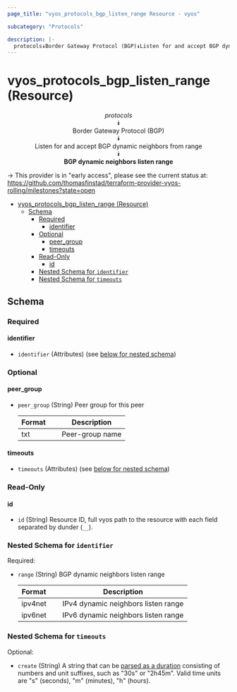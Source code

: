 ```yaml
---
page_title: "vyos_protocols_bgp_listen_range Resource - vyos"

subcategory: "Protocols"

description: |-
  protocols⯯Border Gateway Protocol (BGP)⯯Listen for and accept BGP dynamic neighbors from range⯯BGP dynamic neighbors listen range
---
```


# vyos_protocols_bgp_listen_range (Resource)
<center>

*protocols*  
⯯  
Border Gateway Protocol (BGP)  
⯯  
Listen for and accept BGP dynamic neighbors from range  
⯯  
**BGP dynamic neighbors listen range**


</center>

-> This provider is in "early access", please see the current status at: https://github.com/thomasfinstad/terraform-provider-vyos-rolling/milestones?state=open

<!--TOC-->

- [vyos_protocols_bgp_listen_range (Resource)](#vyos_protocols_bgp_listen_range-resource)
  - [Schema](#schema)
    - [Required](#required)
      - [identifier](#identifier)
    - [Optional](#optional)
      - [peer_group](#peer_group)
      - [timeouts](#timeouts)
    - [Read-Only](#read-only)
      - [id](#id)
    - [Nested Schema for `identifier`](#nested-schema-for-identifier)
    - [Nested Schema for `timeouts`](#nested-schema-for-timeouts)

<!--TOC-->

<!-- schema generated by tfplugindocs -->
## Schema

### Required

#### identifier
- `identifier` (Attributes) (see [below for nested schema](#nestedatt--identifier))

### Optional

#### peer_group
- `peer_group` (String) Peer group for this peer

    |  Format  &emsp;|  Description      |
    |----------|-------------------|
    |  txt     &emsp;|  Peer-group name  |
#### timeouts
- `timeouts` (Attributes) (see [below for nested schema](#nestedatt--timeouts))

### Read-Only

#### id
- `id` (String) Resource ID, full vyos path to the resource with each field separated by dunder (`__`).

<a id="nestedatt--identifier"></a>
### Nested Schema for `identifier`

Required:

- `range` (String) BGP dynamic neighbors listen range

    |  Format   &emsp;|  Description                          |
    |-----------|---------------------------------------|
    |  ipv4net  &emsp;|  IPv4 dynamic neighbors listen range  |
    |  ipv6net  &emsp;|  IPv6 dynamic neighbors listen range  |


<a id="nestedatt--timeouts"></a>
### Nested Schema for `timeouts`

Optional:

- `create` (String) A string that can be [parsed as a duration](https://pkg.go.dev/time#ParseDuration) consisting of numbers and unit suffixes, such as &#34;30s&#34; or &#34;2h45m&#34;. Valid time units are &#34;s&#34; (seconds), &#34;m&#34; (minutes), &#34;h&#34; (hours).
